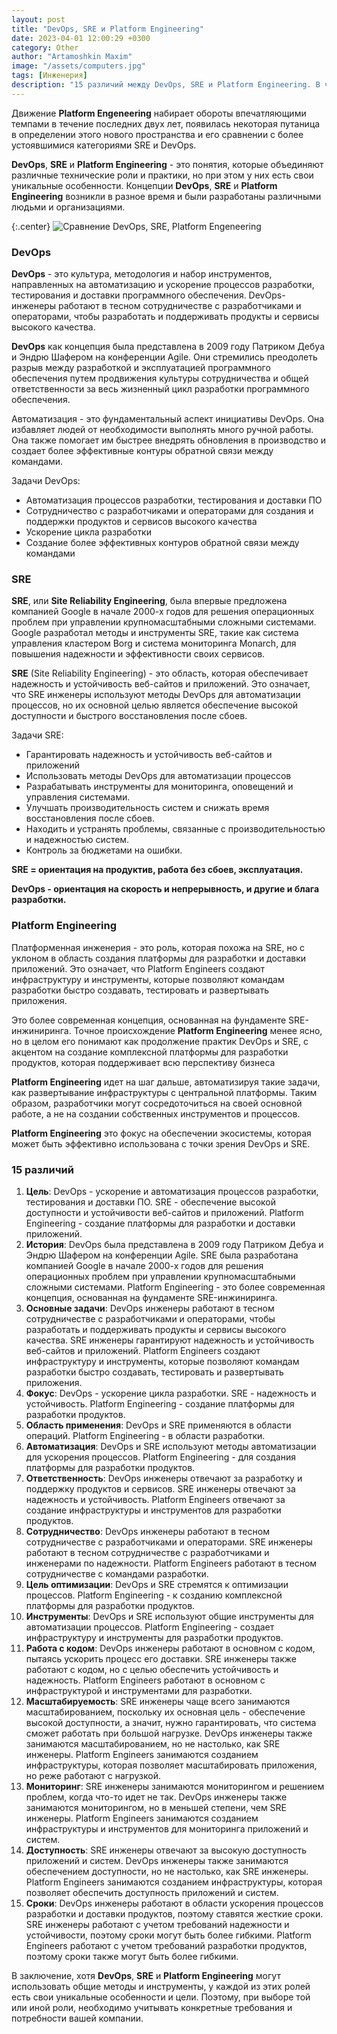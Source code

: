 ```yaml
---
layout: post
title: "DevOps, SRE и Platform Engineering"
date: 2023-04-01 12:00:29 +0300
category: Other
author: "Artamoshkin Maxim"
image: "/assets/computers.jpg"
tags: [Инженерия]
description: "15 различий между DevOps, SRE и Platform Engineering. В частности, он описывает различия в целях, истории, основных задачах, фокусе, области применения, автоматизации, ответственности, сотрудничестве, цели оптимизации, инструментах, работе с кодом, масштабируемости, мониторинге, доступности и сроках. Хотя эти роли могут использовать общие методы и инструменты, у каждой из них есть свои уникальные особенности и цели."
---
```


Движение **Platform Engeneering** набирает обороты впечатляющими темпами в течение последних двух лет, появилась некоторая путаница в определении этого нового пространства и его сравнении с более устоявшимися категориями SRE и DevOps.

**DevOps**, **SRE** и **Platform Engineering** - это понятия, которые объединяют различные технические роли и практики, но при этом у них есть свои уникальные особенности. Концепции **DevOps**, **SRE** и **Platform Engineering** возникли в разное время и были разработаны различными людьми и организациями.
<!-- more -->

{:.center}
![Сравнение DevOps, SRE, Platform Engeneering](https://blog.zverit.com/assets/SRE.devops.platform.png)

### DevOps

**DevOps** - это культура, методология и набор инструментов, направленных на автоматизацию и ускорение процессов разработки, тестирования и доставки программного обеспечения. DevOps-инженеры работают в тесном сотрудничестве с разработчиками и операторами, чтобы разработать и поддерживать продукты и сервисы высокого качества.

**DevOps** как концепция была представлена в 2009 году Патриком Дебуа и Эндрю Шафером на конференции Agile. Они стремились преодолеть разрыв между разработкой и эксплуатацией программного обеспечения путем продвижения культуры сотрудничества и общей ответственности за весь жизненный цикл разработки программного обеспечения.

Автоматизация - это фундаментальный аспект инициативы DevOps. Она избавляет людей от необходимости выполнять много ручной работы. Она также помогает им быстрее внедрять обновления в производство и создает более эффективные контуры обратной связи между командами.

Задачи DevOps:
- Автоматизация процессов разработки, тестирования и доставки ПО
- Сотрудничество с разработчиками и операторами для создания и поддержки продуктов и сервисов высокого качества
- Ускорение цикла разработки
- Создание более эффективных контуров обратной связи между командами

### SRE

**SRE**, или **Site Reliability Engineering**, была впервые предложена компанией Google в начале 2000-х годов для решения операционных проблем при управлении крупномасштабными сложными системами. Google разработал методы и инструменты SRE, такие как система управления кластером Borg и система мониторинга Monarch, для повышения надежности и эффективности своих сервисов.

**SRE** (Site Reliability Engineering) - это область, которая обеспечивает надежность и устойчивость веб-сайтов и приложений. Это означает, что SRE инженеры используют методы DevOps для автоматизации процессов, но их основной целью является обеспечение высокой доступности и быстрого восстановления после сбоев.

Задачи SRE:

- Гарантировать надежность и устойчивость веб-сайтов и приложений
- Использовать методы DevOps для автоматизации процессов
- Разрабатывать инструменты для мониторинга, оповещений и управления системами.
- Улучшать производительность систем и снижать время восстановления после сбоев.
- Находить и устранять проблемы, связанные с производительностью и надежностью систем.
- Контроль за бюджетами на ошибки.

**SRE = ориентация на продуктив, работа без сбоев, эксплуатация.**

**DevOps - ориентация на скорость и непрерывность, и другие и блага разработки.**

### Platform Engineering

Платформенная инженерия - это роль, которая похожа на SRE, но с уклоном в область создания платформы для разработки и доставки приложений. Это означает, что Platform Engineers создают инфраструктуру и инструменты, которые позволяют командам разработки быстро создавать, тестировать и развертывать приложения.

Это более современная концепция, основанная на фундаменте SRE-инжиниринга. Точное происхождение **Platform Engineering** менее ясно, но в целом его понимают как продолжение практик DevOps и SRE, с акцентом на создание комплексной платформы для разработки продуктов, которая поддерживает всю перспективу бизнеса

**Platform Engineering** идет на шаг дальше, автоматизируя такие задачи, как развертывание инфраструктуры с центральной платформы. Таким образом, разработчики могут сосредоточиться на своей основной работе, а не на создании собственных инструментов и процессов.

**Platform Engineering** это фокус на обеспечении экосистемы, которая может быть эффективно использована с точки зрения DevOps и SRE.

### 15 различий
1. **Цель**: DevOps - ускорение и автоматизация процессов разработки, тестирования и доставки ПО. SRE - обеспечение высокой доступности и устойчивости веб-сайтов и приложений. Platform Engineering - создание платформы для разработки и доставки приложений.
2. **История**: DevOps была представлена в 2009 году Патриком Дебуа и Эндрю Шафером на конференции Agile. SRE была разработана компанией Google в начале 2000-х годов для решения операционных проблем при управлении крупномасштабными сложными системами. Platform Engineering - это более современная концепция, основанная на фундаменте SRE-инжиниринга.
3. **Основные задачи**: DevOps инженеры работают в тесном сотрудничестве с разработчиками и операторами, чтобы разработать и поддерживать продукты и сервисы высокого качества. SRE инженеры гарантируют надежность и устойчивость веб-сайтов и приложений. Platform Engineers создают инфраструктуру и инструменты, которые позволяют командам разработки быстро создавать, тестировать и развертывать приложения.
4. **Фокус**: DevOps - ускорение цикла разработки. SRE - надежность и устойчивость. Platform Engineering - создание платформы для разработки продуктов.
5. **Область применения**: DevOps и SRE применяются в области операций. Platform Engineering - в области разработки.
6. **Автоматизация**: DevOps и SRE используют методы автоматизации для ускорения процессов. Platform Engineering - для создания платформы для разработки продуктов.
7. **Ответственность**: DevOps инженеры отвечают за разработку и поддержку продуктов и сервисов. SRE инженеры отвечают за надежность и устойчивость. Platform Engineers отвечают за создание инфраструктуры и инструментов для разработки продуктов.
8. **Сотрудничество**: DevOps инженеры работают в тесном сотрудничестве с разработчиками и операторами. SRE инженеры работают в тесном сотрудничестве с разработчиками и инженерами по надежности. Platform Engineers работают в тесном сотрудничестве с командами разработки.
9. **Цель оптимизации**: DevOps и SRE стремятся к оптимизации процессов. Platform Engineering - к созданию комплексной платформы для разработки продуктов.
10. **Инструменты**: DevOps и SRE используют общие инструменты для автоматизации процессов. Platform Engineering - создает инфраструктуру и инструменты для разработки продуктов.
11. **Работа с кодом**: DevOps инженеры работают в основном с кодом, пытаясь ускорить процесс его доставки. SRE инженеры также работают с кодом, но с целью обеспечить устойчивость и надежность. Platform Engineers работают в основном с инфраструктурой и инструментами для разработки.
12. **Масштабируемость**: SRE инженеры чаще всего занимаются масштабированием, поскольку их основная цель - обеспечение высокой доступности, а значит, нужно гарантировать, что система сможет работать при большой нагрузке. DevOps инженеры также занимаются масштабированием, но не настолько, как SRE инженеры. Platform Engineers занимаются созданием инфраструктуры, которая позволяет масштабировать приложения, но реже работают с нагрузкой.
13. **Мониторинг**: SRE инженеры занимаются мониторингом и решением проблем, когда что-то идет не так. DevOps инженеры также занимаются мониторингом, но в меньшей степени, чем SRE инженеры. Platform Engineers занимаются созданием инфраструктуры и инструментов для мониторинга приложений и систем.
14. **Доступность**: SRE инженеры отвечают за высокую доступность приложений и систем. DevOps инженеры также занимаются обеспечением доступности, но не настолько, как SRE инженеры. Platform Engineers занимаются созданием инфраструктуры, которая позволяет обеспечить доступность приложений и систем.
15. **Сроки**: DevOps инженеры работают в области ускорения процессов разработки и доставки продуктов, поэтому ставятся жесткие сроки. SRE инженеры работают с учетом требований надежности и устойчивости, поэтому сроки могут быть более гибкими. Platform Engineers работают с учетом требований разработки продуктов, поэтому сроки также могут быть более гибкими.

В заключение, хотя **DevOps**, **SRE** и **Platform Engineering** могут использовать общие методы и инструменты, у каждой из этих ролей есть свои уникальные особенности и цели. Поэтому, при выборе той или иной роли, необходимо учитывать конкретные требования и потребности вашей компании.